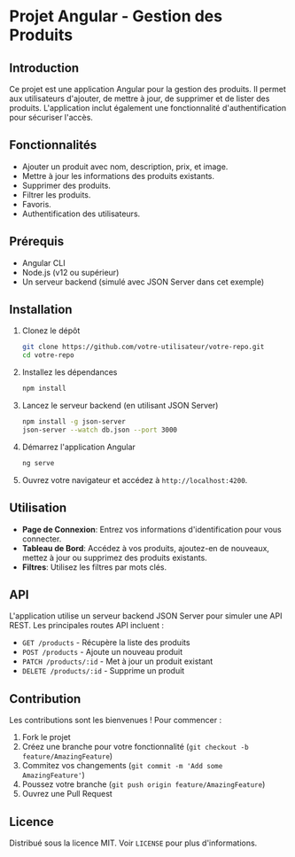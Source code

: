 # Projet Angular - Gestion des Produits 

## Introduction

Ce projet est une application Angular pour la gestion des produits. Il permet aux utilisateurs d'ajouter, de mettre à jour, de supprimer et de lister des produits. L'application inclut également une fonctionnalité d'authentification pour sécuriser l'accès.

## Fonctionnalités

- Ajouter un produit avec nom, description, prix, et image.
- Mettre à jour les informations des produits existants.
- Supprimer des produits.
- Filtrer les produits.
- Favoris.
- Authentification des utilisateurs.

## Prérequis

- Angular CLI
- Node.js (v12 ou supérieur)
- Un serveur backend (simulé avec JSON Server dans cet exemple)

## Installation

1. Clonez le dépôt

    ```sh
    git clone https://github.com/votre-utilisateur/votre-repo.git
    cd votre-repo
    ```

2. Installez les dépendances

    ```sh
    npm install
    ```

3. Lancez le serveur backend (en utilisant JSON Server)

    ```sh
    npm install -g json-server
    json-server --watch db.json --port 3000
    ```

4. Démarrez l'application Angular

    ```sh
    ng serve
    ```

5. Ouvrez votre navigateur et accédez à `http://localhost:4200`.

## Utilisation

- **Page de Connexion**: Entrez vos informations d'identification pour vous connecter.
- **Tableau de Bord**: Accédez à vos produits, ajoutez-en de nouveaux, mettez à jour ou supprimez des produits existants.
- **Filtres**: Utilisez les filtres par mots clés.

## API

L'application utilise un serveur backend JSON Server pour simuler une API REST. Les principales routes API incluent :

- `GET /products` - Récupère la liste des produits
- `POST /products` - Ajoute un nouveau produit
- `PATCH /products/:id` - Met à jour un produit existant
- `DELETE /products/:id` - Supprime un produit

## Contribution

Les contributions sont les bienvenues ! Pour commencer :

1. Fork le projet
2. Créez une branche pour votre fonctionnalité (`git checkout -b feature/AmazingFeature`)
3. Commitez vos changements (`git commit -m 'Add some AmazingFeature'`)
4. Poussez votre branche (`git push origin feature/AmazingFeature`)
5. Ouvrez une Pull Request

## Licence

Distribué sous la licence MIT. Voir `LICENSE` pour plus d'informations.
